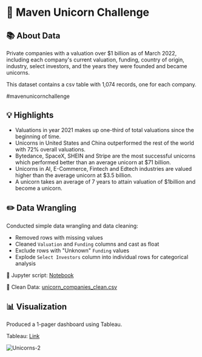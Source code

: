 # 🦄 Maven Unicorn Challenge

## 📚 About Data

Private companies with a valuation over $1 billion as of March 2022, including each company's current valuation, funding, country of origin, industry, select investors, and the years they were founded and became unicorns.

This dataset contains a csv table with 1,074 records, one for each company.

#mavenunicornchallenge

## 💡 Highlights

- Valuations in year 2021 makes up one-third of total valuations since the beginning of time.
- Unicorns in United States and China outperformed the rest of the world with 72% overall valuations.
- Bytedance, SpaceX, SHEIN and Stripe are the most successful unicorns which performed better than an average unicorn at $71 billion.
- Unicorns in AI, E-Commerce, Fintech and Edtech industries are valued higher than the average unicorn at $3.5 billion. 
- A unicorn takes an average of 7 years to attain valuation of $1billion and become a unicorn.

## ✏️ Data Wrangling

Conducted simple data wrangling and data cleaning:
- Removed rows with missing values
- Cleaned `Valuation` and `Funding` columns and cast as float
- Exclude rows with "Unknown" `Funding` values
- Explode `Select Investors` column into individual rows for categorical analysis

📍 Jupyter script: [Notebook](https://github.com/qarnov/unicorn_startups/blob/main/cleaning_unicorn_companies.ipynb)

📍 Clean Data: [unicorn_companies_clean.csv](https://github.com/qarnov/unicorn_startups/blob/main/clean_unicorn_companies.csv)

## 📊 Visualization

Produced a 1-pager dashboard using Tableau.

Tableau: [Link](https://public.tableau.com/app/profile/afdhal.abdel.qadir/viz/UnicornCompanies_16900400499610/Unicorns)

![Unicorns-2](https://user-images.githubusercontent.com/76422084/255338857-4f0d76d9-7787-4630-b11d-fe53400ded63.png)


